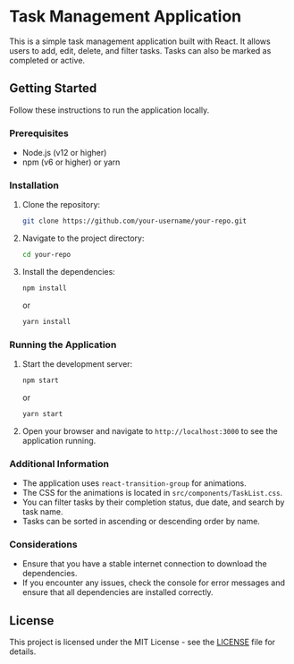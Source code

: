 # Task Management Application

This is a simple task management application built with React. It allows users to add, edit, delete, and filter tasks. Tasks can also be marked as completed or active.

## Getting Started

Follow these instructions to run the application locally.

### Prerequisites

- Node.js (v12 or higher)
- npm (v6 or higher) or yarn

### Installation

1. Clone the repository:

   ```bash
   git clone https://github.com/your-username/your-repo.git
   ```

2. Navigate to the project directory:

   ```bash
   cd your-repo
   ```

3. Install the dependencies:

   ```bash
   npm install
   ```

   or

   ```bash
   yarn install
   ```

### Running the Application

1. Start the development server:

   ```bash
   npm start
   ```

   or

   ```bash
   yarn start
   ```

2. Open your browser and navigate to `http://localhost:3000` to see the application running.

### Additional Information

- The application uses `react-transition-group` for animations.
- The CSS for the animations is located in `src/components/TaskList.css`.
- You can filter tasks by their completion status, due date, and search by task name.
- Tasks can be sorted in ascending or descending order by name.

### Considerations

- Ensure that you have a stable internet connection to download the dependencies.
- If you encounter any issues, check the console for error messages and ensure that all dependencies are installed correctly.

## License

This project is licensed under the MIT License - see the [LICENSE](LICENSE) file for details.
